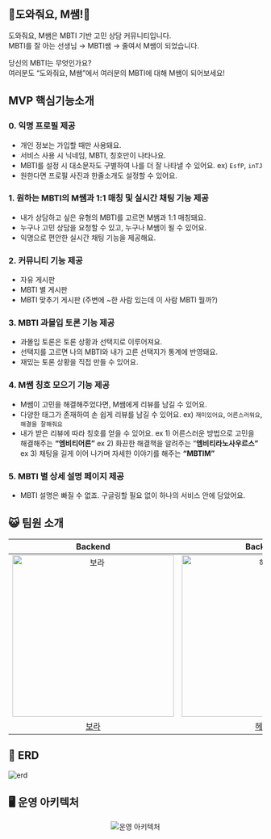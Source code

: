 ## 💜도와줘요, M쌤!💜

도와줘요, M쌤은 MBTI 기반 고민 상담 커뮤니티입니다.  
MBTI를 잘 아는 선생님 → MBTI쌤 → 줄여서 M쌤이 되었습니다.

당신의 MBTI는 무엇인가요?  
여러분도 “도와줘요, M쌤”에서 여러분의 MBTI에 대해 M쌤이 되어보세요!

## MVP 핵심기능소개

### 0. 익명 프로필 제공

- 개인 정보는 가입할 때만 사용돼요.
- 서비스 사용 시 닉네임, MBTI, 칭호만이 나타나요.
- MBTI를 설정 시 대소문자도 구별하여 나를 더 잘 나타낼 수 있어요.
  ex) `EsfP`, `inTJ`
- 원한다면 프로필 사진과 한줄소개도 설정할 수 있어요.

### 1. 원하는 MBTI의 M쌤과 1:1 매칭 및 실시간 채팅 기능 제공

- 내가 상담하고 싶은 유형의 MBTI를 고르면 M쌤과 1:1 매칭돼요.
- 누구나 고민 상담을 요청할 수 있고, 누구나 M쌤이 될 수 있어요.
- 익명으로 편안한 실시간 채팅 기능을 제공해요.

### 2. 커뮤니티 기능 제공

- 자유 게시판
- MBTI 별 게시판
- MBTI 맞추기 게시판 (주변에 ~한 사람 있는데 이 사람 MBTI 뭘까?)

### 3. MBTI 과몰입 토론 기능 제공

- 과몰입 토론은 토론 상황과 선택지로 이루어져요.
- 선택지를 고르면 나의 MBTI와 내가 고른 선택지가 통계에 반영돼요.
- 재밌는 토론 상황을 직접 만들 수 있어요.

### 4. M쌤 칭호 모으기 기능 제공

- M쌤이 고민을 해결해주었다면, M쌤에게 리뷰를 남길 수 있어요.
- 다양한 태그가 존재하여 손 쉽게 리뷰를 남길 수 있어요.
  ex) `재미있어요`, `어른스러워요`, `해결을 잘해줘요`
- 내가 받은 리뷰에 따라 칭호를 얻을 수 있어요.
  ex 1) 어른스러운 방법으로 고민을 해결해주는 **“엠비티어른”**
  ex 2) 화끈한 해결책을 알려주는 “**엠비티라노사우르스”**
  ex 3) 채팅을 길게 이어 나가며 자세한 이야기를 해주는 **“MBTIM”**

### 5. MBTI 별 상세 설명 페이지 제공

- MBTI 설명은 빠질 수 없죠. 구글링할 필요 없이 하나의 서비스 안에 담았어요.


## 😺 팀원 소개
|                                        Backend                                         |                                        Backend                                         |               Backend                |                                        Backend                                         |                                        Backend                                         |
|:--------------------------------------------------------------------------------------:|:--------------------------------------------------------------------------------------:|:------------------------------------:|:--------------------------------------------------------------------------------------:|:--------------------------------------------------------------------------------------:|
| <img src="https://avatars.githubusercontent.com/u/71329329?v=4" width=320px alt="보라"/> | <img src="https://avatars.githubusercontent.com/u/49395754?v=4" width=320px alt="헤론"/>| <img src="https://avatars.githubusercontent.com/u/71774564?v=4" width=320px alt="유리"/> | <img src="https://avatars.githubusercontent.com/u/125117389?v=4" width=320px alt="리우"/> | <img src="https://avatars.githubusercontent.com/u/117848386?v=4" width=320px alt="진로"/> |
|                          [보라](https://github.com/YooJisu826)                           |                          [헤론](https://github.com/SeWooooong)                          |   [유리](https://github.com/uri010)                           |                           [리우](https://github.com/minhyeokDev)                           |                          [진로](https://github.com/gourderased)                            | 

## 🎯 ERD
<img alt="erd" src = "https://github.com/Help-M-Ssaem/back-end/assets/49395754/2e45e62a-4057-40bc-b0d2-506124457240">

<br>

## 🖥️ 운영 아키텍처
<p align="center">
<img src="https://github.com/user-attachments/assets/eb3f5a1c-e9c8-41e4-985c-6f6255b5fd06" alt="운영 아키텍처">
</p>
